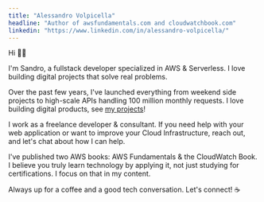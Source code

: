 ```yaml
---
title: "Alessandro Volpicella" 
headline: "Author of awsfundamentals.com and cloudwatchbook.com"
linkedin: "https://www.linkedin.com/in/alessandro-volpicella/"
---
```


Hi 👋🏽

I'm Sandro, a fullstack developer specialized in AWS & Serverless. I love building digital projects that solve real problems.

Over the past few years, I've launched everything from weekend side projects to high-scale APIs handling 100 million monthly requests. I love building digital products, see [my projects](https://sandrovolpicella.com/projects)!

I work as a freelance developer & consultant. If you need help with your web application or want to improve your Cloud Infrastructure, reach out, and let's chat about how I can help.

I've published two AWS books: AWS Fundamentals & the CloudWatch Book. I believe you truly learn technology by applying it, not just studying for certifications. I focus on that in my content.

Always up for a coffee and a good tech conversation. Let's connect! ☕
